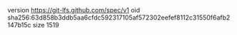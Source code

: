 version https://git-lfs.github.com/spec/v1
oid sha256:63d858b3ddb5aa6cfdc592317105af572302eefef8112c31550f6afb2147b15c
size 1519
